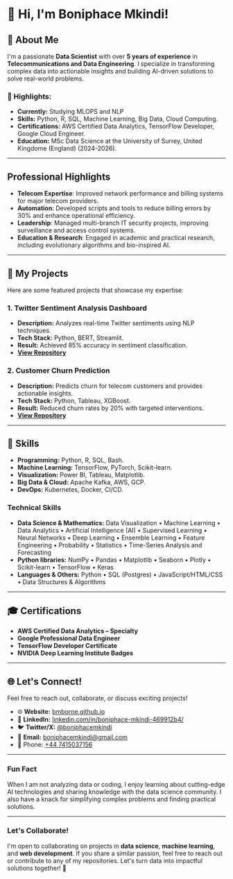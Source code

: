 # 👋 Hi, I'm Boniphace Mkindi!

## 🚀 About Me
I'm a passionate **Data Scientist** with over **5 years of experience** in **Telecommunications and Data Engineering**. I specialize in transforming complex data into actionable insights and building AI-driven solutions to solve real-world problems.

### 🌟 Highlights:
- **Currently:** Studying MLOPS and NLP
- **Skills:** Python, R, SQL, Machine Learning, Big Data, Cloud Computing.
- **Certifications:** AWS Certified Data Analytics, TensorFlow Developer, Google Cloud Engineer.
- **Education:** MSc Data Science at the University of Surrey, United Kingdome (England) (2024-2026).

---

## Professional Highlights
- **Telecom Expertise**: Improved network performance and billing systems for major telecom providers.
- **Automation**: Developed scripts and tools to reduce billing errors by 30% and enhance operational efficiency.
- **Leadership**: Managed multi-branch IT security projects, improving surveillance and access control systems.
- **Education & Research**: Engaged in academic and practical research, including evolutionary algorithms and bio-inspired AI.

---

## 📂 My Projects
Here are some featured projects that showcase my expertise:

### 1. **Twitter Sentiment Analysis Dashboard**
- **Description:** Analyzes real-time Twitter sentiments using NLP techniques.
- **Tech Stack:** Python, BERT, Streamlit.
- **Result:** Achieved 85% accuracy in sentiment classification.
- **[View Repository](#)**

### 2. **Customer Churn Prediction**
- **Description:** Predicts churn for telecom customers and provides actionable insights.
- **Tech Stack:** Python, Tableau, XGBoost.
- **Result:** Reduced churn rates by 20% with targeted interventions.
- **[View Repository](#)**

---

## 🌟 Skills
- **Programming:** Python, R, SQL, Bash.
- **Machine Learning:** TensorFlow, PyTorch, Scikit-learn.
- **Visualization:** Power BI, Tableau, Matplotlib.
- **Big Data & Cloud:** Apache Kafka, AWS, GCP.
- **DevOps:** Kubernetes, Docker, CI/CD.

### Technical Skills
 - **Data Science & Mathematics:**
Data Visualization • Machine Learning • Data Analytics • Artificial Intelligence (AI) • Supervised Learning • Neural Networks • Deep Learning • Ensemble Learning • Feature Engineering • Probability • Statistics • Time-Series Analysis and Forecasting
 - **Python libraries:**
NumPy • Pandas • Matplotlib • Seaborn • Plotly • Scikit-learn • TensorFlow • Keras
 - **Languages & Others:**
Python • SQL (Postgres) • JavaScript/HTML/CSS • Data Structures & Algorithms

---

## 🎓 Certifications
- **AWS Certified Data Analytics – Specialty**
- **Google Professional Data Engineer**
- **TensorFlow Developer Certificate**
- **NVIDIA Deep Learning Institute Badges**

---

## 🌐 Let's Connect!
Feel free to reach out, collaborate, or discuss exciting projects!

- 🌐 **Website:** [bmborne.github.io](https://bmborne.github.io/)
- 🔗 **LinkedIn:** [linkedin.com/in/boniphace-mkindi-469912b4/](https://www.linkedin.com/in/boniphace-mkindi-469912b4/)
- 🐦 **Twitter/X:** [@boniphacemkindi](https://x.com/boniphacemkindi)
- 📧 **Email:** boniphacemkindi@gmail.com
- 📱 Phone: [+44 7415037156](tel:+447415037156)

---

### Fun Fact
When I am not analyzing data or coding, I enjoy learning about cutting-edge AI technologies and sharing knowledge with the data science community. I also have a knack for simplifying complex problems and finding practical solutions.

---

### Let's Collaborate!
I'm open to collaborating on projects in **data science**, **machine learning**, and **web development**. If you share a similar passion, feel free to reach out or contribute to any of my repositories. Let's turn data into impactful solutions together! 🚀
